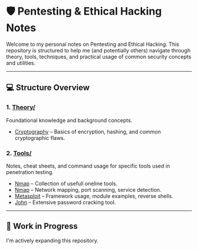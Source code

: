 # 🛡️ Pentesting & Ethical Hacking Notes

Welcome to my personal notes on Pentesting and Ethical Hacking. This repository is structured to help me (and potentially others) navigate through theory, tools, techniques, and practical usage of common security concepts and utilities.

---

## 💻 Structure Overview

### 1. [Theory/](./01_Theory/)
Foundational knowledge and background concepts.

- [Cryptography](./01_Theory/Cryptography.md) – Basics of encryption, hashing, and common cryptographic flaws.

### 2. [Tools/](./02_Tools/)
Notes, cheat sheets, and command usage for specific tools used in penetration testing.

- [Nmap](./02_Tools/OnlineTools.md) – Collection of usefull oneline tools.
- [Nmap](./02_Tools/Nmap.md) – Network mapping, port scanning, service detection.
- [Metasploit](./02_Tools/Metasploit.md) – Framework usage, module examples, reverse shells.
- [John](./02_Tools/John.md) – Extensive password cracking tool.

---

## 🧪 Work in Progress

I'm actively expanding this repository.
